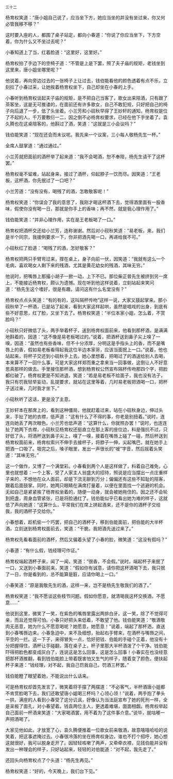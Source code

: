     三十二 

   杨育权笑道：“唐小姐自己说了，应当坐下方，她应当坐的并没有坐过来，你又何必管我移不移？”

   这时要入座的人，都围了桌子站定，都向小春道：“你说了你应当坐下，下方空着，你为什么又不坐过去呢？”

   小春知道上了当，红着脸道：“这里好，这里好。”

   杨育权拍了手边下的空椅子道：“不管是上是下罢，照了夫子庙的规矩，老钱坐到这里来，唐小姐坐哪里呢？”

   他说着，再向旁边过去的一张椅子上让过去，钱伯能看他的颜色透着有点不乐，立刻拉了小春过采，让她挨着杨育权坐下，自己却坐在小春的上手。

   小春听到杨育权谈起夫子庙的规矩，是不把自己当客了，歌女出来陪酒，只有跟了茶客坐，这是无可推诿的，在面前还有许多歌女，自己不敢犯规，只好把自己的椅子向后退了一步，低了头坐着。小兰芳和小砚秋早得了王妙轩的通知，杨育权是位了不起的人，千万要敷衍一二，因之倒不必杨育权要求，已经在他下手坐着了。袁久腾也在这桌陪客的，他斟过了酒，笑道：“这就是三小会议吗？”

   钱伯能笑道：“现在还会而未议呢。我先来一个议案，三小每人敬杨先生一杯。”

   全席人鼓掌道：“通过通过。”

   小兰芳就把面前的酒杯举了起来道：“我不会喝酒，恕不奉陪，杨先生请干了这杯罢。”

   杨育权毫不留难，站起身来，接过了酒杯，仰起脖子一饮而尽。因笑道：“王老板，这杯酒，你先抿过了一口吧？”

   小兰芳道：“没有没有，喝残了的酒，怎敢敬客呢！”

   杨育权笑道：“你误会了我的意思了，我刚才喝这杯酒下去，觉得酒里面有一股香味，假使你没有喝一日，那就是你手上的香味；再不然，就是我心理作用了。”

   钱伯能笑道：“并非心理作用，实在是王老板喝了一口。”

   杨育权把酒杯交还给小兰芳，连称谢谢。然后对小砚秋笑道：“易老板，来，我们是半个同宗，我援例要求一下，你非把酒先喝一口，再递给我不可。”

   小砚秋红了脸道：“喝残了的酒，怎好敬客？”

   杨育权把两只手臂弯过来，撑在桌上，身子向前一伏，因笑道：“我就有这么一个毛病，喜欢喝女人剩下来的残酒，尤其是黄花幼女的残酒，其味无穷。”

   他说时，把嘴唇上那撮小胡子一掀一动，上下不已。那位柴正普先生被挤到另一席上，不能接近杨育权，颇认为遗憾。现在听到他这样说着，立刻站起来笑问道：“杨先生这个嗜好，很是有趣，请问这有什么名堂没有？”

   杨育权点点头笑道：“有的有的，这叫隔杯传吻”这样一说，大家又鼓起掌来。那小砚秋举了一杯酒，已是站了起来，看到大家这样起哄，虽然是唱戏的出身，到底有些不好意思，红了脸，又坐下去了。杨育权笑道：“半位本家小姐，怎么着，不赏脸吗？”

   小砚秋只好微低了头，两手举着杯子，送到杨育权面前来，他看到那杯酒，是满满地斟着的，因道：“这不像是易老板喝过的。”说着，把酒杯送到鼻子尖上嗅了一嗅，因道：“虽然也有些香味，但不十分浓厚，分明这是手指头上的香，而不是嘴唇上的香，假如易老板看得起我这位半边本家哥，应该当面抿上一口。”说着，他也站起来，将杯子交还到小砚秋手上去。她心里想着，把喝过了的酒送给别人去喝，本来算不了一回什么事，可是大家这样郑而重之拿来当一回事做，这倒让人不好意思真那样的做去。手里接住那杯酒，想到杨育权公然宣布隔杯传吻那四个字，把脸都红破了。杨育权更是不知进退，笑道：“若是易老板不给面子，我也没有法子，我只有罚我轻举妄动，乱提要求，就站在这里等着，几时易老板把酒喝一口，把杯子送过来，几时我才坐下。”

   小砚秋听了这话，更是没了主意。

   王妙轩本在那席上的，看到这种僵局，他就赶着过来，站在小砚秋身边，伸过头来，手扯了她的衣襟，低声道：“这有什么了不得的事，你老是别扭着。”说时，连连向她丢了两次眼色。小兰芳也低声道：“这算什么，你就照办罢！”说时，也连连扯了她两下衣襟，小砚秋见杨育权还挺直立在那上客的座位边，料是强抗不过，只好低了头，将酒杯送到鼻子尖上，嗅了一嗅，接着在嘴唇上碰了一碰，然后杯送到杨育权面前来，杨育权索兴不伸手去接杯子，将脖子一伸，尖起嘴巴，就在她手上把酒一口吸了。吸完之后，嗓子眼里，发出一声很长的“嗳”字音，然后摇着头笑道：“其味无穷。”

   这一个做作，又博了一个满堂彩。小春看到两个人是这样做了，料着自己难免，心里也就想着：一个上客，受了人家主人翁盛大的招待，照说是应当摆出一点庄重样子来的，不想他在众人面前，却是下流无聊到万分；偏偏还有这些不知耻的陪客，跟着后面鼓掌。同时，她两只眼睛在满席打量着，以便在里面找一个逃避的机会。无如自己是紧紧挨了杨育权坐着的，随便一动身，就会被她拖住的。因之还不会轮到把盏，周身血管紧张，已是将脸通红了。钱伯能似乎已看出她为难的样子，这就低了声向她道：“这算什么，平常我们在席上拼起酒来，还不是你的酒杯子交给我，我的酒杯子交给你。”

   小春想着，趁机偷一个巧罢，把自己的酒杯子，移到伯能面前，把伯能的大半杯酒，立刻送到杨育权面前去，笑道：“干脆，我把酒先送过来了。”

   杨育权先看看面前的酒杯，然后又偏着头望了小春的脸，微笑道：“这没有假吗？”

   小春道：“有什么假，钱经理可作证。”

   杨育权端起洒杯子来，闻了一闻，笑道：“很香，不会假。”说时，端起杯子来抿了一口，又送到小春面前来，笑道：“假如你有诚意，请你把这杯酒喝下去，我只抿了一日，你是看到的，总不能算是脏，应请你喝上一口。”

   小春笑道：“原是我敬先生的酒，这样一来，岂不是杨先生敬我们的酒了。”

   杨育权笑道：“我不愿谈这些枝节问题。假如你愿意，就清喝我这杯交换酒，不愿意……”

   他说到这里，微笑了一笑，在紫色的嘴唇里露出两排白牙。这一笑，除了不觉得可亲，而且还觉得可怕。小春只好把头来低着，不敢望了他。钱伯能笑道：“敬酒敬肉无恶意，她为什么不愿意喝呢？她愿意，她愿意！”说着，端起了那杯洒，直送到小春嘴唇边来。小春急迫中，来不及细想，抬起右手臂来，在酒杯与嘴唇之间，平空的一拦。这一下子，来得冒失一点，恰好把钱、伯能的手碰个正着，他没有十分把握得住，酒杯让手碰翻，落在桌子上，杯子里那大半杯酒泼了个干净。钱伯能吓得把脸色都变成灰白了，连说这是怎么回事，这是怎么回事！小春实在也没经意把那杯酒推翻，看到钱伯能脸上带着既害怕又生气的样子，随着变了颜色，便扶起杯子来道：“钱经理，对不起，我自己罚我自己，罚酒三杯罢。”

   钱伯能瞪了眼望着她，不能说出什么话来。

   可是杨育权却首先发言了，微笑着将手摆了两摆道：“不必客气，半杯酒唐小姐都不肯赏脸喝下去，我们还敢望唐小姐喝三杯吗？心领心领！”说着，两手抱了拳头一拱，满座的人看到小春受了这分讥讽，好像认为当法庭宣布了她的死刑一样，全是呆板了面孔，对小春望着。钱袁两位主人，更透着难堪，面面相觑。杨育权举起自己面前一杯酒来笑道：“大家喝酒罢，用不着为了这件事介意。”说毕，就咕嘟一声把酒喝了。

   大家见他如此，才放宽了心，袁久腾便推着一位歌女前来敬酒，故意嘻嘻哈哈的说笑着，把这事遮掩过去。小春很冷落的坐在杨育权身边，谁也不打个招呼，她心想这就很好，我可以脱身走开了。因轻轻咳嗽了两声，又牵牵衣襟，见钱伯能并没有发出一种理会的样子，只好站起来，轻轻的对伯能道：“对不起，我先走了。”

   还回头向杨育权点了个头道：“杨先生再见。”

   杨育权笑道：“好的，今天晚上，我们台下见。”

